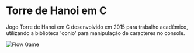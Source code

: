 # Torre de Hanoi em C
Jogo Torre de Hanoi em C desenvolvido em 2015 para trabalho acadêmico, utilizando a biblioteca 'conio' para manipulação de caracteres no console.

![Flow Game](https://github.com/alexsandertech/torre-hanoi-em-c/blob/main/img/mainGame.png)